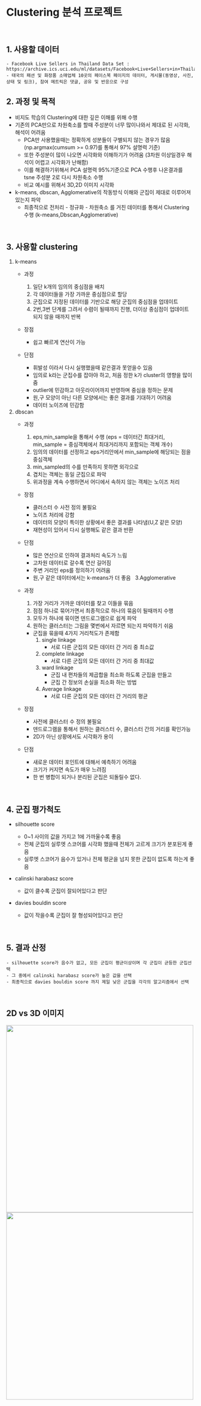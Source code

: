# Clustering 분석 프로젝트

&nbsp;

## 1. 사용할 데이터
    - Facebook Live Sellers in Thailand Data Set : https://archive.ics.uci.edu/ml/datasets/Facebook+Live+Sellers+in+Thailand#
    - 태국의 패션 및 화장품 소매업체 10곳의 페이스북 페이지의 데이터, 게시물(동영상, 사진, 상태 및 링크), 참여 메트릭은 댓글, 공유 및 반응으로 구성
   

## 2. 과정 및 목적
 - 비지도 학습의 Clustering에 대한 깊은 이해를 위해 수행 
 - 기존의 PCA만으로 차원축소를 할때 주성분이 너무 많이나와서 제대로 된 시각화, 해석이 어려움
     - PCA만 사용했을때는 정확하게 성분들이 구별되지 않는 경우가 많음 (np.argmax(cumsum >= 0.97)를 통해서 97% 설명력 기준)
     - 또한 주성분이 많이 나오면 시각화와 이해하기가 어려움 (3차원 이상일경우 해석이 어렵고 시각화가 난해함)
     - 이를 해결하기위해서 PCA 설명력 95%기준으로 PCA 수행후 나온결과를 tsne 주성분 2로 다시 차원축소 수행
     - 비교 예시를 위해서 3D,2D 이미지 시각화
 - k-means, dbscan, Agglomerative의 작동방식 이해와 군집이 제대로 이루어져 있는지 파악
     - 최종적으로 전처리 - 정규화 - 차원축소 를 거친 데이터를 통해서 Clustering 수행 (k-means,Dbscan,Agglomerative)
 
&nbsp;

## 3. 사용할 clustering 

 1. k-means
    - 과정
        1. 일단 k개의 임의의 중심점을 배치
        2. 각 데이터들을 가장 가까운 중심점으로 할당
        3. 군집으로 지정된 데이터를 기반으로 해당 군집의 중심점을 업데이트
        4. 2번,3번 단계를 그려서 수렴이 될때까지 진행, 더이상 중심점이 업데이트 되지 않을 때까지 반복
        
    - 장점
        - 쉽고 빠르게 연산이 가능
    - 단점
        - 휘발성 이라서 다시 실행했을때 같은결과 못얻을수 있음
        - 임의로 k라는 군집수를 잡아야 하고, 처음 정한 k가 cluster의 영향을 많이줌
        - outlier에 민감하고 아웃라이어까지 반영하며 중심을 정하는 문제
        - 원,구 모양이 아닌 다른 모양에서는 좋은 결과를 기대하기 어려움
        - 데이터 노이즈에 민감함
  &nbsp;
  2. dbscan
     - 과정
         1. eps,min_sample을 통해서 수행 (eps = 데이터간 최대거리, min_sample = 중심객체에서 최대거리까지 포함되는 객체 개수)
         2. 임의의 데이터를 선정하고 eps거리안에서 min_sample에 해당되는 점을 중심객체
         3. min_sampled의 수를 만족하지 못하면 외각으로
         4. 겹치는 객체는 동일 군집으로 파악
         5. 위과정을 계속 수행하면서 어디에서 속하지 않는 객체는 노이즈 처리
         
     - 장점
         - 클러스터 수 사전 정의 불필요
         - 노이츠 처리에 강함
         - 데이터의 모양이 특이한 상황에서 좋은 결과를 나타냄(U,Z 같은 모양)
         - 재현성이 있어서 다시 실행해도 같은 결과 반환
         
     - 단점
         - 많은 연산으로 인하여 결과처리 속도가 느림
         - 고차원 데이터로 갈수록 연산 길어짐
         - 주변 거리인 eps를 정의하기 어려움
         - 원,구 같은 데이터에서는 k-means가 더 좋음
   &nbsp; 
   3.Agglomerative 
      - 과정
          1. 가장 거리가 가까운 데이터를 찾고 이들을 묶음
          2. 점점 하나로 묶어가면서 최종적으로 하나의 묶음이 될때까지 수행
          3. 모두가 하나에 묶이면 덴드로그램으로 쉽게 파악
          4. 원하는 클러스터는 그림을 몇번에서 자르면 되는지 파악하기 쉬움
          
          - 군집을 묶을때 4가지 거리척도가 존제함
             1. single linkage
                - 서로 다른 군집의 모든 데이터 간 거리 중 최소값
             2. complete linkage
                - 서로 다른 군집의 모든 데이터 간 거리 중 최대값
             3. ward linkage
                - 군집 내 편차들의 제곱합을 최소화 하도록 군집을 만들고
                - 군집 간 정보의 손실을 최소화 하는 방법
             4. Average linkage
                - 서로 다른 군집의 모든 데이터 간 거리의 평균
      - 장점
          - 사전에 클러스터 수 정의 불필요
          - 덴드로그램을 통해서 원하는 클러스터 수, 클러스터 간의 거리를 확인가능
          - 2D가 아닌 상황에서도 시각화가 용이
      - 단점
          - 새로운 데이터 포인트에 대해서 예측하기 어려움
          - 크기가 커지면 속도가 매우 느려짐
          - 한 번 병합이 되거나 분리된 군집은 되돌릴수 없다.


&nbsp;
## 4. 군집 평가척도

 - silhouette score
     - 0~1 사이의 값을 가지고 1에 가까울수록 좋음
     - 전체 군집의 실루엣 스코어를 시각화 했을때 전체가 고르게 크기가 분포된게 좋음
     - 실루엣 스코어가 음수가 있거나 전체 평균을 넘지 못한 군집이 없도록 하는게 좋음

 - calinski harabasz score
     - 값이 클수록 군집이 잘되어있다고 판단
     
 - davies bouldin score
     - 값이 작을수록 군집이 잘 형성되어있다고 판단
     
     
&nbsp;
## 5. 결과 산정
    - silhouette score가 음수가 없고, 모든 군집이 평균이상이며 각 군집이 균등한 군집선택
    - 그 중에서 calinski harabasz score가 높은 값을 선택
    - 최종적으로 davies bouldin score 까지 제일 낮은 군집을 각각의 알고리즘에서 선택

    
&nbsp;
## 2D vs 3D 이미지


<img src='http://drive.google.com/uc?export=view&id=18jCJtVeybybFd3eNkOVm2UatzVbAg1UJ' width="500">
<img src='http://drive.google.com/uc?export=view&id=13A3VT-ZW18Al5fgXpSn5kNkCVJoWaHg_' width="500">
